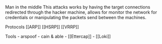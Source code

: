 Man in the middle 
This attacks works by having the target connections redirected through the hacker machine, allows for monitor the network for credentials or manipulating the packets send between the machines. 

Protocols 
[[ARP]]
[[HSRP]]
[[VRRP]]


	
Tools
	- arspoof
	- cain & able
	- [[Ettercap]] 
	- [[Loki]]